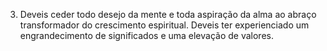 ﻿3. Deveis ceder todo desejo da mente e toda aspiração da alma ao abraço transformador do crescimento espiritual. Deveis ter experienciado um engrandecimento de significados e uma elevação de valores.